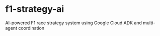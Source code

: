 # f1-strategy-ai
AI-powered F1 race strategy system using Google Cloud ADK and multi-agent coordination

